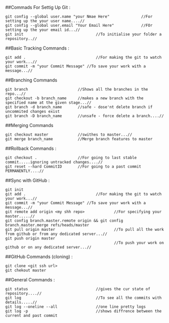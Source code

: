 ##Commads For Settig Up Git :

	git config --global user.name "your Nmae Here"				//For setting up the your user name....//
	git config --global user.email "Your Email Here"			//FOr setting up the your email id...//
	git init								//To initialise your folder a repository..//

##Basic Tracking Commands :
	
	git add .								//For making the git to watch your work...//
	git commit -m "your Commit Message"	//To save your work with a message...//

##Branching Commands
	
	git branch 						//Shows all the branches in the repo...//
	git checkout -b branch_name		//makes a new branch with the specified name at the given stage...//
	git branch -d branch_name		//safe - dose'nt delete branch if uncommited changes exist
	git branch -D branch_name		//unsafe - force delete a branch....//

##Merging Commands 
	
	git checkout master				//swithes to master...//
	git merge branch_name			//Merge branch features to master

##Rollback Commands :

	git checkout .				    //For going to last stable commit.....ignoring untracked changes....//
	git reset --hard CommitID		//For going to a past commit PERMANENTLY....//

##Sync with GitHub :

	git init
	git add .								//For making the git to watch your work...//
	git commit -m "your Commit Message"	//To save your work with a message...//
    git remote add origin <my shh repo>				//For specifying your master.....//
	git config branch.master.remote origin && git config branch.master.merge refs/heads/master
	git pull origin master							//To pull all the work from github or from any dedicated server...//
	git push origin master
			 							            //To push your work on github or on any dedicated server...//
##GitHub Commands (cloning) :

 	git clone <git ssh url>
 	git chekout master

##General Commands :

    git status 								//gives the cur state of repository....//
	git log									//To see all the commits with details.....//
	git log --oneline --all 				//one line pretty logs
	git log -p 								//shows diffrence between the current and past commit 
